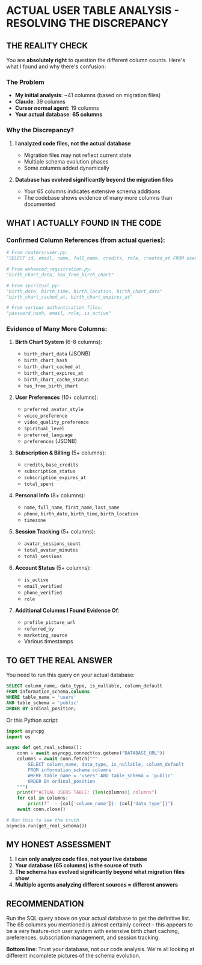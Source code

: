 # ACTUAL USER TABLE ANALYSIS - RESOLVING THE DISCREPANCY

## THE REALITY CHECK

You are **absolutely right** to question the different column counts. Here's what I found and why there's confusion:

### The Problem
- **My initial analysis**: ~41 columns (based on migration files)
- **Claude**: 39 columns  
- **Cursor normal agent**: 19 columns
- **Your actual database**: **65 columns**

### Why the Discrepancy?

1. **I analyzed code files, not the actual database**
   - Migration files may not reflect current state
   - Multiple schema evolution phases
   - Some columns added dynamically

2. **Database has evolved significantly beyond the migration files**
   - Your 65 columns indicates extensive schema additions
   - The codebase shows evidence of many more columns than documented

## WHAT I ACTUALLY FOUND IN THE CODE

### Confirmed Column References (from actual queries):
```python
# From routers/user.py:
"SELECT id, email, name, full_name, credits, role, created_at FROM users"

# From enhanced_registration.py:
"birth_chart_data, has_free_birth_chart"

# From spiritual.py:
"birth_date, birth_time, birth_location, birth_chart_data"
"birth_chart_cached_at, birth_chart_expires_at"

# From various authentication files:
"password_hash, email, role, is_active"
```

### Evidence of Many More Columns:
1. **Birth Chart System** (6-8 columns):
   - `birth_chart_data` (JSONB)
   - `birth_chart_hash` 
   - `birth_chart_cached_at`
   - `birth_chart_expires_at`
   - `birth_chart_cache_status`
   - `has_free_birth_chart`

2. **User Preferences** (10+ columns):
   - `preferred_avatar_style`
   - `voice_preference` 
   - `video_quality_preference`
   - `spiritual_level`
   - `preferred_language`
   - `preferences` (JSONB)

3. **Subscription & Billing** (5+ columns):
   - `credits`, `base_credits`
   - `subscription_status`
   - `subscription_expires_at`
   - `total_spent`

4. **Personal Info** (8+ columns):
   - `name`, `full_name`, `first_name`, `last_name`
   - `phone`, `birth_date`, `birth_time`, `birth_location`
   - `timezone`

5. **Session Tracking** (5+ columns):
   - `avatar_sessions_count`
   - `total_avatar_minutes`
   - `total_sessions`

6. **Account Status** (5+ columns):
   - `is_active`
   - `email_verified`
   - `phone_verified`
   - `role`

7. **Additional Columns I Found Evidence Of**:
   - `profile_picture_url`
   - `referred_by`
   - `marketing_source`
   - Various timestamps

## TO GET THE REAL ANSWER

You need to run this query on your actual database:

```sql
SELECT column_name, data_type, is_nullable, column_default
FROM information_schema.columns 
WHERE table_name = 'users' 
AND table_schema = 'public'
ORDER BY ordinal_position;
```

Or this Python script:
```python
import asyncpg
import os

async def get_real_schema():
    conn = await asyncpg.connect(os.getenv("DATABASE_URL"))
    columns = await conn.fetch("""
        SELECT column_name, data_type, is_nullable, column_default
        FROM information_schema.columns 
        WHERE table_name = 'users' AND table_schema = 'public'
        ORDER BY ordinal_position
    """)
    print(f"ACTUAL USERS TABLE: {len(columns)} columns")
    for col in columns:
        print(f"  - {col['column_name']}: {col['data_type']}")
    await conn.close()

# Run this to see the truth
asyncio.run(get_real_schema())
```

## MY HONEST ASSESSMENT

1. **I can only analyze code files, not your live database**
2. **Your database (65 columns) is the source of truth**
3. **The schema has evolved significantly beyond what migration files show**
4. **Multiple agents analyzing different sources = different answers**

## RECOMMENDATION

Run the SQL query above on your actual database to get the definitive list. The 65 columns you mentioned is almost certainly correct - this appears to be a very feature-rich user system with extensive birth chart caching, preferences, subscription management, and session tracking.

**Bottom line**: Trust your database, not our code analysis. We're all looking at different incomplete pictures of the schema evolution.